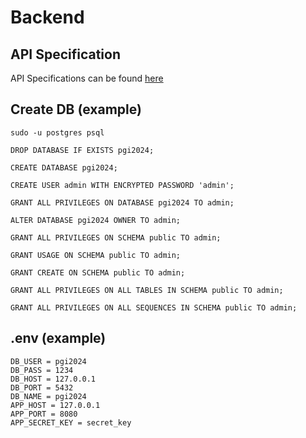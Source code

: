# Backend

## API Specification

API Specifications can be found [here](https://github.com/pseudolimonada/pgi2024/blob/00d9417b9ef9ab8cd160d5ee9e3485f17fdc1a89/specifications.md)

## Create DB (example)

```shell
sudo -u postgres psql
```

```shell
DROP DATABASE IF EXISTS pgi2024;

CREATE DATABASE pgi2024;

CREATE USER admin WITH ENCRYPTED PASSWORD 'admin';

GRANT ALL PRIVILEGES ON DATABASE pgi2024 TO admin;

ALTER DATABASE pgi2024 OWNER TO admin;

GRANT ALL PRIVILEGES ON SCHEMA public TO admin;

GRANT USAGE ON SCHEMA public TO admin;

GRANT CREATE ON SCHEMA public TO admin;

GRANT ALL PRIVILEGES ON ALL TABLES IN SCHEMA public TO admin;

GRANT ALL PRIVILEGES ON ALL SEQUENCES IN SCHEMA public TO admin;

```

## .env (example)

```
DB_USER = pgi2024
DB_PASS = 1234
DB_HOST = 127.0.0.1
DB_PORT = 5432
DB_NAME = pgi2024
APP_HOST = 127.0.0.1
APP_PORT = 8080
APP_SECRET_KEY = secret_key
```
